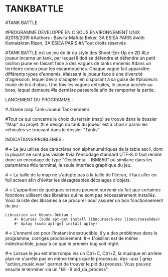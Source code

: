 # TANKBATTLE
#TANK BATTLE

#PROGRAMME DEVELOPPE EN C SOUS ENVIRONNEMENT UNIX
#2018/2019
#Authors : Bawilu-Mafuta Beker, 3A ESIEA PARIS
#with Kamalakran Risan, 3A ESIEA PARIS
#//Tout droits réservés


#TANK BATTLE est un jeu de tir du style des Shoot-Em-Up en 2D
#Le joueur incarne un tank, par lequel il doit se défendre et défendre un petit oisillon jaune en faisant face à des vagues de tanks ennemis 
#dans un territoire concu pour les escarmouches. Chaque vague fait apparaître différents types d'ennemis, 
#laissant le joueur face à une diversité d'agression, lequel devra s'adapter en disposant à sa guise de 
#plusieurs mode de tirs d'obus. Une fois les vagues détruites, le joueur accède au boss, lequel demeure
#la dernière passerelle afin de remporter la partie.


LANCEMENT DU PROGRAMME :

#./Game map Tank-Joueur Tank-ennemi

#Tout ce qui concerne le choix du terrain (map) se trouve dans le dossier "Map" du projet.
#Le design du tank du joueur est à choisir parmi les véhicules se trouvant dans le dossier "Tanks"


INDICATIONS/PROBLEMES :

#-> Le jeu utilise des caractères non alphanumériques de la table ascii, dont la plupart ne sont pas visible
#via l'encodage standard UTF-8. Il faut rendre donc un encodage de type "Occidental - IBM850" ou similaire dans les paramètres
#du terminal, la seule interface graphique du jeu.

#-> La taille de la map ne s'adapte pas à la taille de l'écran, il faut aller en full screen afin d'éviter les désagréables décalages d'objets. 

#-> L'apparition de quelques erreurs peuvent survenir du fait que certaines fonctions utilisent des librairies qui ne sont pas nécessairement installés.
Voici la liste des librairies à se procurer pour assurer un bon fonctionnement du jeu :

	Librairies sur Ubuntu-Debian :
		#- Ncurses (sudo apt-get install libncurses5-dev libncursesw5dev)
		#- Aplay (sudo apt-get install aplay)

#-> L'ennemi est pour l'instant indestructible, il y a des problèmes dans le programme, corrigés prochainement.
  #-> L'oisillon est de même indestructible, jusqu'à ce que le premier bug soit réglé.

#-> Lorsue le jeu est interrompu via un Ctrl+C, Ctrl+Z, la musique en arrière plan ne s'arrête pas en même temps que le processus.
   #ps -aux | grep "action_music.wav" permet de trouver le pid du process. Vous pouvez ensuite le terminer via un "kill -9 pid_du_process"

